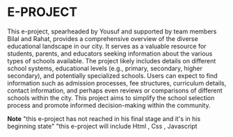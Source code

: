 # E-PROJECT

This e-project, spearheaded by Yousuf and supported by team members Bilal and Rahat, provides a comprehensive overview of the diverse educational landscape in our city.  It serves as a valuable resource for students, parents, and educators seeking information about the various types of schools available.  The project likely includes details on different school systems, educational levels (e.g., primary, secondary, higher secondary),  and potentially specialized schools. Users can expect to find information such as admission processes, fee structures, curriculum details, contact information, and perhaps even reviews or comparisons of different schools within the city.  This project aims to simplify the school selection process and promote informed decision-making within the community.

**Note**
"this e-project has not reached in his final stage and it's in his beginning state"
"this e-project will include Html , Css , Javascript 
